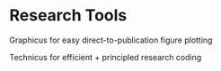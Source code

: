 # Research Tools
Graphicus for easy direct-to-publication figure plotting

Technicus for efficient + principled research coding
